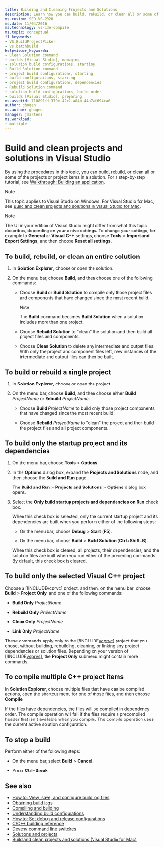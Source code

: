 ```yaml
---
title: Building and Cleaning Projects and Solutions
description: Learn how you can build, rebuild, or clean all or some of the projects or project items in a solution.
ms.custom: SEO-VS-2020
ms.date: 11/04/2016
ms.technology: vs-ide-compile
ms.topic: conceptual
f1_keywords:
- VS.BuildProjectPicker
- vs.batchbuild
helpviewer_keywords:
- Clean Solution command
- builds [Visual Studio], managing
- solution build configurations, starting
- Build Solution command
- project build configurations, starting
- build configurations, starting
- project build configurations, dependencies
- Rebuild Solution command
- solution build configurations, build order
- builds [Visual Studio], preparing
ms.assetid: 710891fd-379e-42c2-a84b-44a7af694ca0
author: ghogen
ms.author: ghogen
manager: jmartens
ms.workload:
- multiple
---
```

# Build and clean projects and solutions in Visual Studio

By using the procedures in this topic, you can build, rebuild, or clean all or some of the projects or project items in a solution. For a step-by-step tutorial, see [Walkthrough: Building an application](../ide/walkthrough-building-an-application.md).

> [!NOTE]
> This topic applies to Visual Studio on Windows. For Visual Studio for Mac, see [Build and clean projects and solutions in Visual Studio for Mac](/visualstudio/mac/building-and-cleaning-projects-and-solutions).

> [!NOTE]
> The UI in your edition of Visual Studio might differ from what this topic describes, depending on your active settings. To change your settings, for example to **General** or **Visual C++** settings, choose **Tools** > **Import and Export Settings**, and then choose **Reset all settings**.

## To build, rebuild, or clean an entire solution

1. In **Solution Explorer**, choose or open the solution.

2. On the menu bar, choose **Build**, and then choose one of the following commands:

    - Choose **Build** or **Build Solution** to compile only those project files and components that have changed since the most recent build.

        > [!NOTE]
        > The **Build** command becomes **Build Solution** when a solution includes more than one project.

    - Choose **Rebuild Solution** to "clean" the solution and then build all project files and components.

    - Choose **Clean Solution** to delete any intermediate and output files. With only the project and component files left, new instances of the intermediate and output files can then be built.

## To build or rebuild a single project

1. In **Solution Explorer**, choose or open the project.

2. On the menu bar, choose **Build**, and then choose either **Build** *ProjectName* or **Rebuild** *ProjectName*.

    - Choose **Build** *ProjectName* to build only those project components that have changed since the most recent build.

    - Choose **Rebuild** *ProjectName* to "clean" the project and then build the project files and all project components.

## To build only the startup project and its dependencies

1. On the menu bar, choose **Tools** > **Options**.

2. In the **Options** dialog box, expand the **Projects and Solutions** node, and then choose the **Build and Run** page.

     The **Build and Run** > **Projects and Solutions** > **Options** dialog box opens.

3. Select the  **Only build startup projects and dependencies on Run** check box.

     When this check box is selected, only the current startup project and its dependencies are built when you perform either of the following steps:

    - On the menu bar, choose **Debug** > **Start** (**F5**).

    - On the menu bar, choose **Build** > **Build Solution** (**Ctrl**+**Shift**+**B**).

    When this check box is cleared, all projects, their dependencies, and the solution files are built when you run either of the preceding commands. By default, this check box is cleared.

## To build only the selected Visual C++ project

Choose a [!INCLUDE[vcprvc](../code-quality/includes/vcprvc_md.md)] project, and then, on the menu bar, choose **Build** > **Project Only**, and one of the following commands:

- **Build Only** *ProjectName*

- **Rebuild Only** *ProjectName*

- **Clean Only** *ProjectName*

- **Link Only** *ProjectName*

These commands apply only to the [!INCLUDE[vcprvc](../code-quality/includes/vcprvc_md.md)] project that you chose, without building, rebuilding, cleaning, or linking any project dependencies or solution files. Depending on your version of [!INCLUDE[vsprvs](../code-quality/includes/vsprvs_md.md)], the **Project Only** submenu might contain more commands.

## To compile multiple C++ project items

In **Solution Explorer**, choose multiple files that have can be compiled actions, open the shortcut menu for one of those files, and then choose **Compile**.

If the files have dependencies, the files will be compiled in dependency order. The compile operation will fail if the files require a precompiled header that isn't available when you compile. The compile operation uses the current active solution configuration.

## To stop a build

Perform either of the following steps:

- On the menu bar, select **Build** > **Cancel**.

- Press **Ctrl**+**Break**.

## See also

- [How to: View, save, and configure build log files](../ide/how-to-view-save-and-configure-build-log-files.md)
- [Obtaining build logs](../msbuild/obtaining-build-logs-with-msbuild.md)
- [Compiling and building](../ide/compiling-and-building-in-visual-studio.md)
- [Understanding build configurations](../ide/understanding-build-configurations.md)
- [How to: Set debug and release configurations](../debugger/how-to-set-debug-and-release-configurations.md)
- [C/C++ building reference](/cpp/build/reference/c-cpp-building-reference)
- [Devenv command line switches](../ide/reference/devenv-command-line-switches.md)
- [Solutions and projects](../ide/solutions-and-projects-in-visual-studio.md)
- [Build and clean projects and solutions (Visual Studio for Mac)](/visualstudio/mac/building-and-cleaning-projects-and-solutions)
